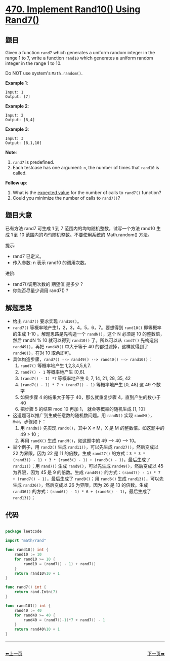 # [470. Implement Rand10() Using Rand7()](https://leetcode.com/problems/implement-rand10-using-rand7/)


## 题目

Given a function `rand7` which generates a uniform random integer in the range 1 to 7, write a function `rand10` which generates a uniform random integer in the range 1 to 10.

Do NOT use system's `Math.random()`.

**Example 1**:

    Input: 1
    Output: [7]

**Example 2**:

    Input: 2
    Output: [8,4]

**Example 3**:

    Input: 3
    Output: [8,1,10]

**Note**:

1. `rand7` is predefined.
2. Each testcase has one argument: `n`, the number of times that `rand10` is called.

**Follow up**:

1. What is the [expected value](https://en.wikipedia.org/wiki/Expected_value) for the number of calls to `rand7()` function?
2. Could you minimize the number of calls to `rand7()`?


## 题目大意

已有方法 rand7 可生成 1 到 7 范围内的均匀随机整数，试写一个方法 rand10 生成 1 到 10 范围内的均匀随机整数。不要使用系统的 Math.random() 方法。


提示:

- rand7 已定义。
- 传入参数: n 表示 rand10 的调用次数。
 

进阶:

- rand7()调用次数的 期望值 是多少 ?
- 你能否尽量少调用 rand7() ?



## 解题思路


- 给出 `rand7()` 要求实现 `rand10()`。
- `rand7()` 等概率地产生1，2，3，4，5，6，7。要想得到 `rand10()` 即等概率的生成 1-10 。解题思路是先构造一个 `randN()`，这个 N 必须是 10 的整数倍，然后 randN % 10 就可以得到 `rand10()` 了。所以可以从 `rand7()` 先构造出 `rand49()`，再把 `rand49()` 中大于等于 40 的都过滤掉，这样就得到了 `rand40()`，在对 10 取余即可。
- 具体构造步骤，`rand7() --> rand49() --> rand40() --> rand10()`：
    1. `rand7()` 等概率地产生 1,2,3,4,5,6,7.
    2. `rand7() - 1` 等概率地产生 [0,6].
    3. `(rand7() - 1) *7` 等概率地产生 0, 7, 14, 21, 28, 35, 42
    4. `(rand7() - 1) * 7 + (rand7() - 1)` 等概率地产生 [0, 48] 这 49 个数字
    5. 如果步骤 4 的结果大于等于 40，那么就重复步骤 4，直到产生的数小于 40
    6. 把步骤 5 的结果 mod 10 再加 1， 就会等概率的随机生成 [1, 10]
- 这道题可以推广到生成任意数的随机数问题。用 `randN()` 实现 `randM()`，`M>N`。步骤如下：
    1. 用 `randN()` 先实现 `randX()`，其中 X ≥ M，X 是 M 的整数倍。如这题中的 49 > 10；
    2. 再用 `randX()` 生成 `randM()`，如这题中的 49 —> 40 —> 10。
- 举个例子，用 `rand3()` 生成 `rand11()`，可以先生成 `rand27()`，然后变成以 22 为界限，因为 22 是 11 的倍数。生成 `rand27()` 的方式：`3 * 3 * (rand3() - 1) + 3 * (rand3() - 1) + (rand3() - 1)`，最后生成了 `rand11()`；用 `rand7()` 生成 `rand9()`，可以先生成 `rand49()`，然后变成以 45 为界限，因为 45 是 9 的倍数。生成 `rand49()` 的方式：`(rand7() - 1) * 7 + (rand7() - 1)`，最后生成了 `rand9()`；用 `rand6()` 生成 `rand13()`，可以先生成 `rand36()`，然后变成以 26 为界限，因为 26 是 13 的倍数。生成 `rand36()` 的方式：`(rand6() - 1) * 6 + (rand6() - 1)`，最后生成了 `rand13()`；


## 代码

```go

package leetcode

import "math/rand"

func rand10() int {
	rand10 := 10
	for rand10 >= 10 {
		rand10 = (rand7() - 1) + rand7()
	}
	return rand10%10 + 1
}

func rand7() int {
	return rand.Intn(7)
}

func rand101() int {
	rand40 := 40
	for rand40 >= 40 {
		rand40 = (rand7()-1)*7 + rand7() - 1
	}
	return rand40%10 + 1
}

```


----------------------------------------------
<div style="display: flex;justify-content: space-between;align-items: center;">
<p><a href="https://books.halfrost.com/leetcode/ChapterFour/0400~0499/0463.Island-Perimeter/">⬅️上一页</a></p>
<p><a href="https://books.halfrost.com/leetcode/ChapterFour/0400~0499/0473.Matchsticks-to-Square/">下一页➡️</a></p>
</div>
